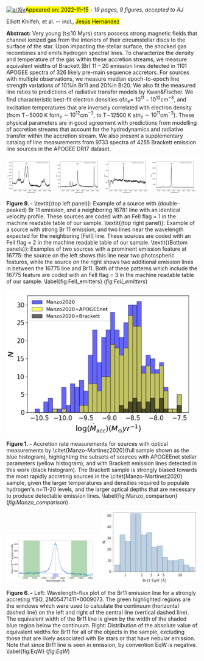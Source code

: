 <div class="macros" style="visibility:hidden;">
$\newcommand{\ensuremath}{}$
$\newcommand{\xspace}{}$
$\newcommand{\object}[1]{\texttt{#1}}$
$\newcommand{\farcs}{{.}''}$
$\newcommand{\farcm}{{.}'}$
$\newcommand{\arcsec}{''}$
$\newcommand{\arcmin}{'}$
$\newcommand{\ion}[2]{#1#2}$
$\newcommand{\textsc}[1]{\textrm{#1}}$
$\newcommand{\hl}[1]{\textrm{#1}}$
$\newcommand{\vdag}{(v)^\dagger}$
$\newcommand$
$\newcommand$</div>

<div class="macros" style="visibility:hidden;">
$\newcommand{$\ensuremath$}{}$
$\newcommand{$\xspace$}{}$
$\newcommand{$\object$}[1]{\texttt{#1}}$
$\newcommand{$\farcs$}{{.}''}$
$\newcommand{$\farcm$}{{.}'}$
$\newcommand{$\arcsec$}{''}$
$\newcommand{$\arcmin$}{'}$
$\newcommand{$\ion$}[2]{#1#2}$
$\newcommand{$\textsc$}[1]{\textrm{#1}}$
$\newcommand{$\hl$}[1]{\textrm{#1}}$
$\newcommand{$\vdag$}{(v)^\dagger}$
$\newcommand$
$\newcommand$</div>



<div id="title">

# 

</div>
<div id="comments">

[![arXiv](https://img.shields.io/badge/arXiv-2211.06454-b31b1b.svg)](https://arxiv.org/abs/2211.06454)<mark>Appeared on: 2022-11-15</mark> - _19 pages, 9 figures, accepted to AJ_

</div>
<div id="authors">

Elliott Khilfeh, et al. -- incl., <mark><mark>Jesús Hernández</mark></mark>

</div>
<div id="abstract">

**Abstract:** Very young (t$\lesssim$10 Myrs) stars possess strong magnetic fields that channel ionized gas from the interiors of their circumstellar discs to the surface of the star. Upon impacting the stellar surface, the shocked gas recombines and emits hydrogen spectral lines. To characterize the density and temperature of the gas within these accretion streams, we measure equivalent widths of Brackett (Br) 11 – 20 emission lines detected in 1101 APOGEE spectra of 326 likely pre-main sequence accretors. For sources with multiple observations, we measure median epoch-to-epoch line strength variations of 10\%in Br11 and 20\%in Br20. We also fit the measured line ratios to predictions of radiative transfer models by Kwan\&Fischer.  We find characteristic best-fit electron densities of$n_e$= 10$^{11} - 10^{12}$cm$^{-3}$, and excitation temperatures that are inversely correlated with electron density (from T$\sim$5000 K for$n_e \sim 10^{12}$cm$^{-3}$, to T$\sim$12500 K at$n_e \sim 10^{11}$cm$^{-3}$). These physical parameters are in good agreement with predictions from modelling of accretion streams that account for the hydrodynamics and radiative transfer within the accretion stream. We also present a supplementary catalog of line measurements from 9733 spectra of 4255 Brackett emission line sources in the APOGEE DR17 dataset.

</div>

<div id="div_fig1">

<img src="tmp_2211.06454/./9250-58037-022.png" alt="Fig9.1" width="25%"/><img src="tmp_2211.06454/./10083-58057-200.png" alt="Fig9.2" width="25%"/><img src="tmp_2211.06454/./7220-56606-227.png" alt="Fig9.3" width="25%"/><img src="tmp_2211.06454/./9533-58063-189.png" alt="Fig9.4" width="25%"/>

**Figure 9. -** \textit{(top left panel)}: Example of a source with (double-peaked) Br 11 emission, and a neighboring 16781 line with an identical velocity profile. These sources are coded with an FeII flag = 1 in the machine readable table of our sample.  \textit{(top right panel)}: Example of a source with strong Br 11 emission, and two lines near the wavelength expected for the neighboring [FeII] line. These sources are coded with an FeII flag = 2 in the machine readable table of our sample. \textit{(Bottom panels)}: Examples of two sources with a prominent emission feature at 16775: the source on the left shows this line near two photospheric features, while the source on the right shows two additional emission lines in between the 16775 line and Br11.  Both of these patterns which include the 16775 feature are coded with an FeII flag = 3 in the machine readable table of our sample. \label{fig:FeII_emitters} (*fig:FeII_emitters*)

</div>
<div id="div_fig2">

<img src="tmp_2211.06454/./mdot.png" alt="Fig1" width="100%"/>

**Figure 1. -** Accretion rate measurements for sources with optical measurements by \citet{Manzo-Martinez2020}(full sample shown as the blue histogram), highlighting the subsets of sources with APOGEEnet stellar parameters (yellow histogram), and with Brackett emission lines detected in this work (black histogram). The Brackett sample is strongly biased towards the most rapidly accreting sources in the \citet{Manzo-Martinez2020} sample, given the larger temperatures and densities required to populate hydrogen's n=11-20 levels, and the larger optical depths that are necessary to produce detectable emission lines. \label{fig:Manzo_comparison} (*fig:Manzo_comparison*)

</div>
<div id="div_fig3">

<img src="tmp_2211.06454/./Br11_Plot9.png" alt="Fig6.1" width="50%"/><img src="tmp_2211.06454/./br11.png" alt="Fig6.2" width="50%"/>

**Figure 6. -** Left: Wavelength-flux plot of the Br11 emission line for a strongly accreting YSO, 2M05471411+0009073. The green highlighted regions are the windows which were used to calculate the continuum (horizontal dashed line) on the left and right of the central line (vertical dashed line). The equivalent width of the Br11 line is given by the width of the shaded blue region below the continuum. Right: Distribution of the absolute value of equivalent widths for Br11 for all of the objects in the sample, excluding those that are likely associated with Be stars or that have nebular emission. Note that since Br11 line is seen in emission, by convention EqW is negative. \label{fig:EqW} (*fig:EqW*)

</div>